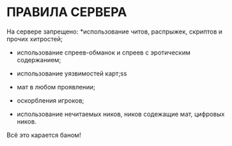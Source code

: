 # ПРАВИЛА СЕРВЕРА

На сервере запрещено:
*использование читов, распрыжек, скриптов и прочих хитростей;

* использование спреев-обманок и спреев с эротическим содержанием;

* использование уязвимостей карт;ss

* мат в любом проявлении;

* оскорбления игроков;

* использование нечитаемых ников, ников содежащие мат, цифровых ников.

Всё это карается баном!
